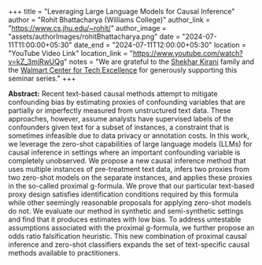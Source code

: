 +++
title = "Leveraging Large Language Models for Causal Inference"
author = "Rohit Bhattacharya (Williams College)"
author_link = "https://www.cs.jhu.edu/~rohit/"
author_image = "assets/authorImages/rohitBhattacharya.png"
date = "2024-07-11T11:00:00+05:30"
date_end = "2024-07-11T12:00:00+05:30"
location = "YouTube Video Link"
location_link = "https://www.youtube.com/watch?v=kZ_3mjRwUQg"
notes = "We are grateful to the <a href = "https://www.accel.com/people/shekhar-kirani" target= "_blank">Shekhar Kirani</a> family and the <a href = "https://www.csa.iisc.ac.in/cfe-walmart/" target= "_blank">Walmart Center for Tech Excellence</a> for generously supporting this seminar series."
+++

<b>Abstract:</b>
Recent text-based causal methods attempt to mitigate confounding bias by estimating proxies of confounding variables 
that are partially or imperfectly measured from unstructured text data. These approaches, however, assume analysts 
have supervised labels of the confounders given text for a subset of instances, a constraint that is sometimes 
infeasible due to data privacy or annotation costs. In this work, we leverage the zero-shot capabilities of large 
language models (LLMs) for causal inference in settings where an important confounding variable is completely 
unobserved. We propose a new causal inference method that uses multiple instances of pre-treatment text data, 
infers two proxies from two zero-shot models on the separate instances, and applies these proxies in the so-called 
proximal g-formula. We prove that our particular text-based proxy design satisfies identification conditions 
required by this formula while other seemingly reasonable proposals for applying zero-shot models do not. We 
evaluate our method in synthetic and semi-synthetic settings and find that it produces estimates with low bias. 
To address untestable assumptions associated with the proximal g-formula, we further propose an odds ratio 
falsification heuristic. This new combination of proximal causal inference and zero-shot classifiers expands the 
set of text-specific causal methods available to practitioners.


